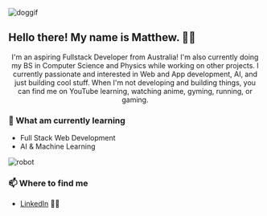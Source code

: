 ![doggif](https://github.com/mvttn/mvttn/assets/85101143/ecd17d73-2f60-4c3b-828a-c9af16166476)

<h2>Hello there! My name is Matthew. 👋🤓</h2>
<p align="center">I'm an aspiring Fullstack Developer from Australia!
I'm also currently doing my BS in Computer Science and Physics while working on other projects.
I currently passionate and interested in Web and App development, AI, and just building cool stuff.
When I'm not developing and building things, you can find me on YouTube learning, watching anime, gyming, running, or gaming.</p>


### 📖 What am currently learning
- Full Stack Web Development
- AI & Machine Learning 

![robot](https://github.com/mvttn/mvttn/assets/85101143/d9695b58-eb86-4ada-8049-1840241bb25b)

### 📫 Where to find me
- [LinkedIn](www.linkedin.com/in/mvttn) 👨💼

<!--
**mvttn/mvttn** is a ✨ _special_ ✨ repository because its `README.md` (this file) appears on your GitHub profile.

Here are some ideas to get you started:

- 🔭 I’m currently working on ...
- 🌱 I’m currently learning ...
- 👯 I’m looking to collaborate on ...
- 🤔 I’m looking for help with ...
- 💬 Ask me about ...
- 📫 How to reach me: ...
- 😄 Pronouns: ...
- ⚡ Fun fact: ...
-->
